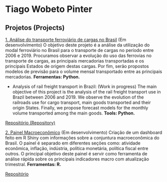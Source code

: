 # Tiago Wobeto Pinter

## Projetos (Projects)

 [1. Análise do transporte ferroviário de cargas no Brasil](https://github.com/twpinter/Projeto-Ferrovias/blob/master/Ferrovias-pandas.ipynb)
(Em desenvolvimento) O objetivo deste projeto é a análise da utilização do modal ferroviário no Brasil para o transporte de cargas no período entre 2006 e 2019. Procuramos observar a evolução do uso das ferrovias no transporte de cargas, as principais mercadorias transportadas e os principais Estados de origem destas cargas. Por fim, serão propostos modelos de previsão para o volume mensal transportado entre as principais mercadorias. **Ferramentas: Python.**
 
- Analysis of rail freight transport in Brazil: (Work in progress) The main objective of this project is the analysis of the rail freight transport use in Brazil between 2006 and 2019. We observe the evolution of the railroads use for cargo transport, main goods transported and their origin States. Finally, we propose forecast models for the monthly volume transported among the main goods. **Tools: Python.** 

[Repositório (Repository)](https://github.com/twpinter/Projeto-Ferrovias)

[2. Painel Macroeconômico](https://twpinter.shinyapps.io/Teste/)
(Em desenvolvimento) Criação de um dashboard feito em R Shiny com informações sobre a conjuntura macroeconômica do Brasil. O painel é separado em diferentes seções como: atividade econômica, inflação, indústria, política monetária, política fiscal entre outros. O principal objetivo deste painel é servir como ferramenta de análise rápida sobre os principais indicadores macro com atualização trimestral.
**Ferramentas: R.**

[Repositório](https://github.com/twpinter/Projeto-Painel-Macroeconomia)
